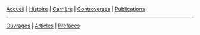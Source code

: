 
[Accueil](index.md) | [Histoire](histoire.md) | [Carrière](carriere.md) | [Controverses](contro.md) | [Publications](publis.md)

***

[Ouvrages](ouvrages.md) | [Articles](articles.md) | [Préfaces](prefaces.md) 



